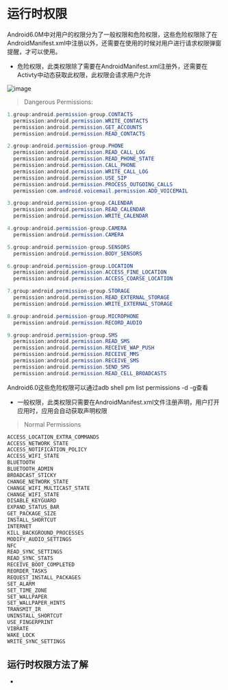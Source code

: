 # 运行时权限
Android6.0M中对用户的权限分为了一般权限和危险权限，这些危险权限除了在AndroidManifest.xml中注册以外，还需要在使用的时候对用户进行请求权限弹窗提醒，才可以使用。
* 危险权限，此类权限除了需要在AndroidManifest.xml注册外，还需要在Activty中动态获取此权限，此权限会请求用户允许

![image](https://github.com/linglongxin24/MPermissions/blob/master/screenshorts/permissions.png?raw=true)

>Dangerous Permissions:

```java
1.group:android.permission-group.CONTACTS
  permission:android.permission.WRITE_CONTACTS
  permission:android.permission.GET_ACCOUNTS
  permission:android.permission.READ_CONTACTS

2.group:android.permission-group.PHONE
  permission:android.permission.READ_CALL_LOG
  permission:android.permission.READ_PHONE_STATE
  permission:android.permission.CALL_PHONE
  permission:android.permission.WRITE_CALL_LOG
  permission:android.permission.USE_SIP
  permission:android.permission.PROCESS_OUTGOING_CALLS
  permission:com.android.voicemail.permission.ADD_VOICEMAIL

3.group:android.permission-group.CALENDAR
  permission:android.permission.READ_CALENDAR
  permission:android.permission.WRITE_CALENDAR

4.group:android.permission-group.CAMERA
  permission:android.permission.CAMERA

5.group:android.permission-group.SENSORS
  permission:android.permission.BODY_SENSORS

6.group:android.permission-group.LOCATION
  permission:android.permission.ACCESS_FINE_LOCATION
  permission:android.permission.ACCESS_COARSE_LOCATION

7.group:android.permission-group.STORAGE
  permission:android.permission.READ_EXTERNAL_STORAGE
  permission:android.permission.WRITE_EXTERNAL_STORAGE

8.group:android.permission-group.MICROPHONE
  permission:android.permission.RECORD_AUDIO

9.group:android.permission-group.SMS
  permission:android.permission.READ_SMS
  permission:android.permission.RECEIVE_WAP_PUSH
  permission:android.permission.RECEIVE_MMS
  permission:android.permission.RECEIVE_SMS
  permission:android.permission.SEND_SMS
  permission:android.permission.READ_CELL_BROADCASTS
```
Android6.0这些危险权限可以通过adb shell pm list permissions -d -g查看


* 一般权限，此类权限只需要在AndroidManifest.xml文件注册声明，用户打开应用时，应用会自动获取声明权限

>Normal Permissions

```java
ACCESS_LOCATION_EXTRA_COMMANDS
ACCESS_NETWORK_STATE
ACCESS_NOTIFICATION_POLICY
ACCESS_WIFI_STATE
BLUETOOTH
BLUETOOTH_ADMIN
BROADCAST_STICKY
CHANGE_NETWORK_STATE
CHANGE_WIFI_MULTICAST_STATE
CHANGE_WIFI_STATE
DISABLE_KEYGUARD
EXPAND_STATUS_BAR
GET_PACKAGE_SIZE
INSTALL_SHORTCUT
INTERNET
KILL_BACKGROUND_PROCESSES
MODIFY_AUDIO_SETTINGS
NFC
READ_SYNC_SETTINGS
READ_SYNC_STATS
RECEIVE_BOOT_COMPLETED
REORDER_TASKS
REQUEST_INSTALL_PACKAGES
SET_ALARM
SET_TIME_ZONE
SET_WALLPAPER
SET_WALLPAPER_HINTS
TRANSMIT_IR
UNINSTALL_SHORTCUT
USE_FINGERPRINT
VIBRATE
WAKE_LOCK
WRITE_SYNC_SETTINGS
```

## 运行时权限方法了解

* ​